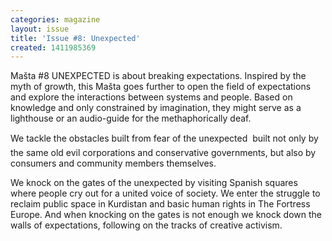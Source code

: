 ```yaml
---
categories: magazine
layout: issue
title: 'Issue #8: Unexpected'
created: 1411985369
---
```


Mašta #8 UNEXPECTED is about breaking expectations. Inspired by the myth of growth, this Mašta goes further to open the field of expectations and explore the interactions between systems and people. Based on knowledge and only constrained by imagination, they might serve as a lighthouse or an audio-guide for the methaphorically deaf.

<!-- more -->
We tackle the obstacles built from fear of the unexpected  built not only by the same old evil corporations and conservative governments, but also by consumers and community members themselves.

We knock on the gates of the unexpected by visiting Spanish squares where people cry out for a united voice of society. We enter the struggle to reclaim public space in Kurdistan and basic human rights in The Fortress Europe. And when knocking on the gates is not enough we knock down the walls of expectations, following on the tracks of creative activism.
